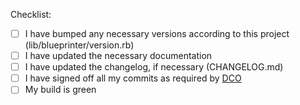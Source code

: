 <!--
Note on DCO:

If the DCO check fails, one or more of your commits are not signed off. Please click on the *Details* link next to the DCO action for instructions on how to resolve this.
-->

Checklist:

* [ ] I have bumped any necessary versions according to this project (lib/blueprinter/version.rb)
* [ ] I have updated the necessary documentation
* [ ] I have updated the changelog, if necessary (CHANGELOG.md)
* [ ] I have signed off all my commits as required by [DCO](../CONTRIBUTING.md#legal)
* [ ] My build is green
